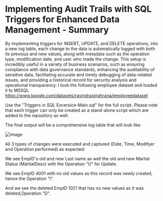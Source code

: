 # Implementing Audit Trails with SQL Triggers for Enhanced Data Management - Summary
By implementing triggers for INSERT, UPDATE, and DELETE operations, into a new log table, each change to the data is automatically logged with both its previous and new values, along with metadata such as the operation type, modification date, and user who made the change. This setup is incredibly useful in a variety of business scenarios, such as ensuring compliance with data governance standards, enhancing the auditability of sensitive data, facilitating accurate and timely debugging of data-related issues, and providing a historical record for security analysis and operational transparency.
I took the following employee dataset and loaded it to MSSQL https://www.kaggle.com/datasets/ravindrasinghrana/employeedataset

Use the "Triggers in SQL Excersice-Main.sql" for the full script. Please note that each trigger can only be created as a stand-alone script which are added to the repository as well. 


The final output will be a comprehensive log table that will look like: 

![image](https://github.com/Databatesbln/creating_sql_change_log/assets/73246189/b85e01e3-8ba9-4a53-9980-f16cc6f37e79)

All 3 types of changes were executed and captured (Date, Time, Modifyer and Operation performed) as expected:

We see EmpID's old and new Last name as well the old and new Marital Status (MartialDesc) with the Operation "U" for Update. 

We see EmpID 4001 with no old values as this record was newly created, hence the Operation "I". 

And we see the deleted EmpID 1021 that has no new values as it was deleted,Operation "D". 





